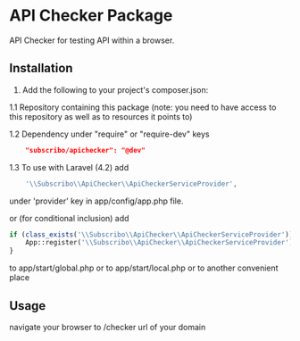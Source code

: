 # API Checker Package

API Checker for testing API within a browser.

## Installation

1. Add the following to your project's composer.json:

1.1 Repository containing this package (note: you need to have access to this repository as well as to resources it points to)

1.2 Dependency under "require" or "require-dev" keys

```json
    "subscribo/apichecker": "@dev"
```

1.3 To use with Laravel (4.2) add

```php
    '\\Subscribo\\ApiChecker\\ApiCheckerServiceProvider',
```

under 'provider' key in app/config/app.php file.

or (for conditional inclusion) add

```php
if (class_exists('\\Subscribo\\ApiChecker\\ApiCheckerServiceProvider')) {
    App::register('\\Subscribo\\ApiChecker\\ApiCheckerServiceProvider');
}
```

to app/start/global.php or to app/start/local.php or to another convenient place


## Usage

navigate your browser to /checker url of your domain
